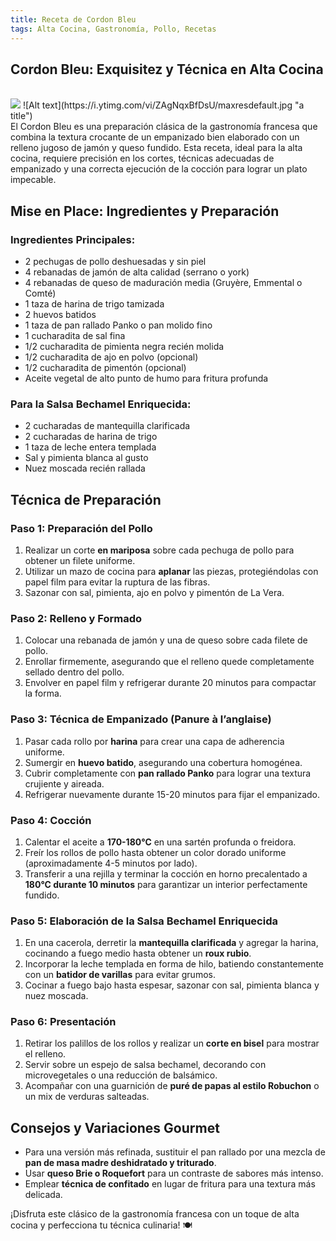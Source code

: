 ```yaml
---
title: Receta de Cordon Bleu
tags: Alta Cocina, Gastronomía, Pollo, Recetas
---
```


## **Cordon Bleu: Exquisitez y Técnica en Alta Cocina**



<br>
<img class="image image--xl" src="https://i.ytimg.com/vi/ZAgNqxBfDsU/maxresdefault.jpg"/>
![Alt text](https://i.ytimg.com/vi/ZAgNqxBfDsU/maxresdefault.jpg "a title")
<br>
El Cordon Bleu es una preparación clásica de la gastronomía francesa que combina la textura crocante de un empanizado bien elaborado con un relleno jugoso de jamón y queso fundido. Esta receta, ideal para la alta cocina, requiere precisión en los cortes, técnicas adecuadas de empanizado y una correcta ejecución de la cocción para lograr un plato impecable.

## **Mise en Place: Ingredientes y Preparación**

### **Ingredientes Principales:**
- 2 pechugas de pollo deshuesadas y sin piel
- 4 rebanadas de jamón de alta calidad (serrano o york)
- 4 rebanadas de queso de maduración media (Gruyère, Emmental o Comté)
- 1 taza de harina de trigo tamizada
- 2 huevos batidos
- 1 taza de pan rallado Panko o pan molido fino
- 1 cucharadita de sal fina
- 1/2 cucharadita de pimienta negra recién molida
- 1/2 cucharadita de ajo en polvo (opcional)
- 1/2 cucharadita de pimentón (opcional)
- Aceite vegetal de alto punto de humo para fritura profunda

### **Para la Salsa Bechamel Enriquecida:**
- 2 cucharadas de mantequilla clarificada
- 2 cucharadas de harina de trigo
- 1 taza de leche entera templada
- Sal y pimienta blanca al gusto
- Nuez moscada recién rallada

## **Técnica de Preparación**

### **Paso 1: Preparación del Pollo**
1. Realizar un corte **en mariposa** sobre cada pechuga de pollo para obtener un filete uniforme.
2. Utilizar un mazo de cocina para **aplanar** las piezas, protegiéndolas con papel film para evitar la ruptura de las fibras.
3. Sazonar con sal, pimienta, ajo en polvo y pimentón de La Vera.

### **Paso 2: Relleno y Formado**
1. Colocar una rebanada de jamón y una de queso sobre cada filete de pollo.
2. Enrollar firmemente, asegurando que el relleno quede completamente sellado dentro del pollo.
3. Envolver en papel film y refrigerar durante 20 minutos para compactar la forma.

### **Paso 3: Técnica de Empanizado (Panure à l’anglaise)**
1. Pasar cada rollo por **harina** para crear una capa de adherencia uniforme.
2. Sumergir en **huevo batido**, asegurando una cobertura homogénea.
3. Cubrir completamente con **pan rallado Panko** para lograr una textura crujiente y aireada.
4. Refrigerar nuevamente durante 15-20 minutos para fijar el empanizado.

### **Paso 4: Cocción**
1. Calentar el aceite a **170-180°C** en una sartén profunda o freidora.
2. Freír los rollos de pollo hasta obtener un color dorado uniforme (aproximadamente 4-5 minutos por lado).
3. Transferir a una rejilla y terminar la cocción en horno precalentado a **180°C durante 10 minutos** para garantizar un interior perfectamente fundido.

### **Paso 5: Elaboración de la Salsa Bechamel Enriquecida**
1. En una cacerola, derretir la **mantequilla clarificada** y agregar la harina, cocinando a fuego medio hasta obtener un **roux rubio**.
2. Incorporar la leche templada en forma de hilo, batiendo constantemente con un **batidor de varillas** para evitar grumos.
3. Cocinar a fuego bajo hasta espesar, sazonar con sal, pimienta blanca y nuez moscada.

### **Paso 6: Presentación**
1. Retirar los palillos de los rollos y realizar un **corte en bisel** para mostrar el relleno.
2. Servir sobre un espejo de salsa bechamel, decorando con microvegetales o una reducción de balsámico.
3. Acompañar con una guarnición de **puré de papas al estilo Robuchon** o un mix de verduras salteadas.

## **Consejos y Variaciones Gourmet**
- Para una versión más refinada, sustituir el pan rallado por una mezcla de **pan de masa madre deshidratado y triturado**.
- Usar **queso Brie o Roquefort** para un contraste de sabores más intenso.
- Emplear **técnica de confitado** en lugar de fritura para una textura más delicada.

¡Disfruta este clásico de la gastronomía francesa con un toque de alta cocina y perfecciona tu técnica culinaria! 🍽️

